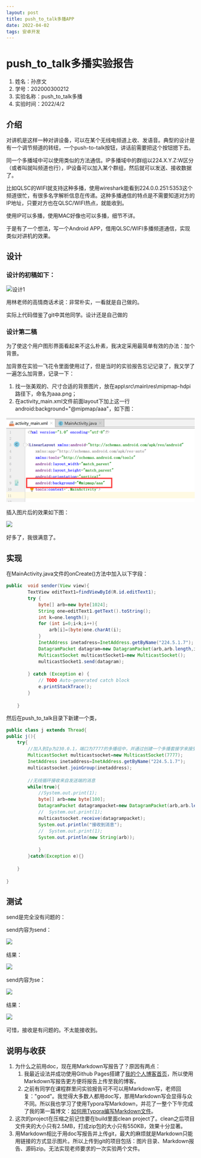 ```yaml
---
layout: post
title: push_to_talk多播APP
date: 2022-04-02
tags: 安卓开发
---
```




# push_to_talk多播实验报告

1. 姓名：孙彦文
2. 学号：202000300212
3. 实验名称：push_to_talk多播
4. 实验时间：2022/4/2

## 介绍

对讲机是这样一种对讲设备，可以在某个无线电频道上收、发语音。典型的设计是有一个调节频道的转纽，一个push-to-talk按钮，讲话前需要把这个按钮摁下去。

同一个多播域中可以使用类似的方法通信。IP多播域中的群组以224.X.Y.Z:W区分（或者叫就叫频道也行），IP设备可以加入某个群组，然后就可以发送、接收数据了。

比如QLSC的WIFI就支持这种多播，使用wireshark能看到224.0.0.251:5353这个频道很忙，有很多名字解析信息在传递。这种多播通信的特点是不需要知道对方的IP地址，只要对方也在QLSC/WIFI热点，就能收到。

使用IP可以多播，使用MAC好像也可以多播，细节不详。

于是有了一个想法，写一个Android APP，借用QLSC/WIFI多播频道通信，实现类似对讲机的效果。

## 设计

### 设计的初稿如下：

![设计1](images/push_to_talk_imgs/设计1.png)

用林老师的高情商话术说：非常朴实，一看就是自己做的。

实际上代码借鉴了git中其他同学。设计还是自己做的

### 设计第二稿

为了使这个用户图形界面看起来不这么朴素，我决定采用最简单有效的办法：加个背景。

加背景在实验一飞花令里面使用过了，但是当时的实验报告忘记记录了，我又学了一遍怎么加背景，记录一下：

1. 找一张美观的、尺寸合适的背景图片，放在app\src\main\res\mipmap-hdpi路径下，命名为aaa.png；
2. 在activity_main.xml文件前面layout下加上这一行android:background="@mipmap/aaa"，如下图：

![](images/push_to_talk_imgs/插入图片.png)



插入图片后的效果如下图：

![](/push_to_talk_imgs/设计2.png)

好多了，我很满意了。

## 实现

在MainActivity.java文件的onCreate()方法中加入以下字段：

```java
public  void sender(View view){
        TextView editText1=findViewById(R.id.editText1);
        try {
            byte[] arb=new byte[1024];
            String one=editText1.getText().toString();
            int k=one.length();
            for (int i=0;i<k;i++){
                arb[i]=(byte)one.charAt(i);
            }
            InetAddress inetadress=InetAddress.getByName("224.5.1.7");
            DatagramPacket datagram=new DatagramPacket(arb,arb.length,inetadress,7777);
            MulticastSocket multicastSocket1=new MulticastSocket();
            multicastSocket1.send(datagram);

        } catch (Exception e) {
            // TODO Auto-generated catch block
            e.printStackTrace();
        }
        
    }
```

然后在push_to_talk目录下新建一个类，

```java
public class j extends Thread{
public j(){
    try{
        //加入到Ip为230.0.1，端口为7777的多播组中，并通过创建一个多播套接字来接受多播消息
        MulticastSocket multicastsocket=new MulticastSocket(7777);
        InetAddress inetaddress=InetAddress.getByName("224.5.1.7");
        multicastsocket.joinGroup(inetaddress);

        //无线循环接收来自发送端的消息
        while(true){
            //System.out.print(1);
            byte[] arb=new byte[100];
            DatagramPacket datagrampacket=new DatagramPacket(arb,arb.length);
            //	System.out.print(1);
            multicastsocket.receive(datagrampacket);
            System.out.println("接收到消息");
            //	System.out.print(1);
            System.out.println(new String(arb));
            
        	}
    	}catch(Exception e){}

	}

}
```

## 测试

send是完全没有问题的：

send内容为send：

![](/push_to_talk_imgs/send1.png)

结果：

![](/push_to_talk_imgs/send结果1.png)

send内容为se：

![](/push_to_talk_imgs/send2.png)

结果：

![](/push_to_talk_imgs/send结果2.png)

可惜，接收是有问题的。不太能接收到。

## 说明与收获

1. 为什么之前用doc，现在用Markdown写报告了？原因有两点：
   1. 我最近设法并成功使用Github Pages搭建了[我的个人博客首页](https://yorksunsdu.github.io/)，所以使用Markdown写报告更方便将报告上传至我的博客。
   2. 之前有同学在课程群里问实验报告可不可以用Markdown写，老师回复："good"。我觉得大多数人都用doc写，那用Markdown写会显得与众不同。所以我也学习了使用Typora写Markdown，并花了一整个下午完成了我的第一篇博文：[如何用Typora编写Markdown文件](https://yorksunsdu.github.io/2022/04/howToUseTypora/)。
2. 这次的project在压缩之前记住要在build里面clean project了。clean之后项目文件夹的大小只有2.5MB，打成zip包的大小只有550KB，效果十分显著。
3. 用Markdown相比于用doc写报告并上传git，最大的麻烦就是Markdown只能用链接的方式显示图片。所以上传到git的项目包括：图片目录、Markdown报告、源码zip。无法实现老师要求的一次实验两个文件。

